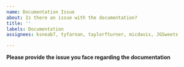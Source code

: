 ```yaml
---
name: Documentation Issue
about: Is there an issue with the documentation?
title: ''
labels: Documentation
assignees: ksneab7, tyfarnan, taylorfturner, micdavis, JGSweets

---
```


**Please provide the issue you face regarding the documentation**